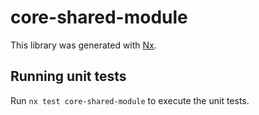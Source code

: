 # core-shared-module

This library was generated with [Nx](https://nx.dev).

## Running unit tests

Run `nx test core-shared-module` to execute the unit tests.
